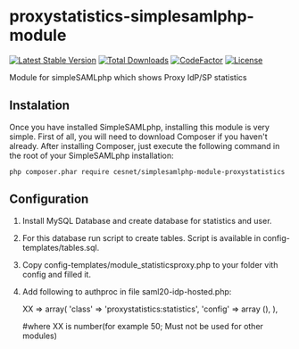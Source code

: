 # proxystatistics-simplesamlphp-module
[![Latest Stable Version](https://poser.pugx.org/cesnet/simplesamlphp-module-proxystatistics/v/stable)](https://packagist.org/packages/cesnet/simplesamlphp-module-proxystatistics)
[![Total Downloads](https://poser.pugx.org/cesnet/simplesamlphp-module-proxystatistics/downloads)](https://packagist.org/packages/cesnet/simplesamlphp-module-proxystatistics)
[![CodeFactor](https://www.codefactor.io/repository/github/cesnet/proxystatistics-simplesamlphp-module/badge)](https://www.codefactor.io/repository/github/cesnet/proxystatistics-simplesamlphp-module)
[![License](https://poser.pugx.org/cesnet/simplesamlphp-module-proxystatistics/license)](https://packagist.org/packages/cesnet/simplesamlphp-module-proxystatistics)

Module for simpleSAMLphp which shows Proxy IdP/SP statistics

## Instalation
Once you have installed SimpleSAMLphp, installing this module is very simple. First of all, you will need to download Composer if you haven't already. After installing Composer, just execute the following command in the root of your SimpleSAMLphp installation:

`php composer.phar require cesnet/simplesamlphp-module-proxystatistics`


## Configuration
1. Install MySQL Database and create database for statistics and user. 
2. For this database run script to create tables. Script is available in config-templates/tables.sql.
3. Copy config-templates/module_statisticsproxy.php to your folder vith config and filled it.
4. Add following to authproc in file saml20-idp-hosted.php:


      XX => array(
                                'class' => 'proxystatistics:statistics',
                                'config' => array (),
                        ),
                    
      #where XX is number(for example 50; Must not be used for other modules)
